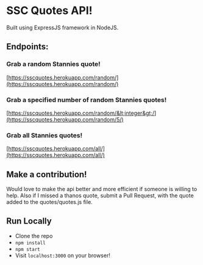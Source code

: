 # SSC Quotes API!

Built using ExpressJS framework in NodeJS.

## Endpoints:

### Grab a random Stannies quote!
[https://sscquotes.herokuapp.com/random/](https://sscquotes.herokuapp.com/random/)

### Grab a specified number of random Stannies quotes!
[https://sscquotes.herokuapp.com/random/&lt;integer&gt;/](https://sscquotes.herokuapp.com/random/5/)

### Grab all Stannies quotes!
[https://sscquotes.herokuapp.com/all/](https://sscquotes.herokuapp.com/all/)

## Make a contribution!

Would love to make the api better and more efficient if someone is willing to help. Also if I missed a thanos quote, submit a Pull Request, with the quote added to the quotes/quotes.js file.

## Run Locally
* Clone the repo
* `npm install`
* `npm start`
* Visit `localhost:3000` on your browser!
